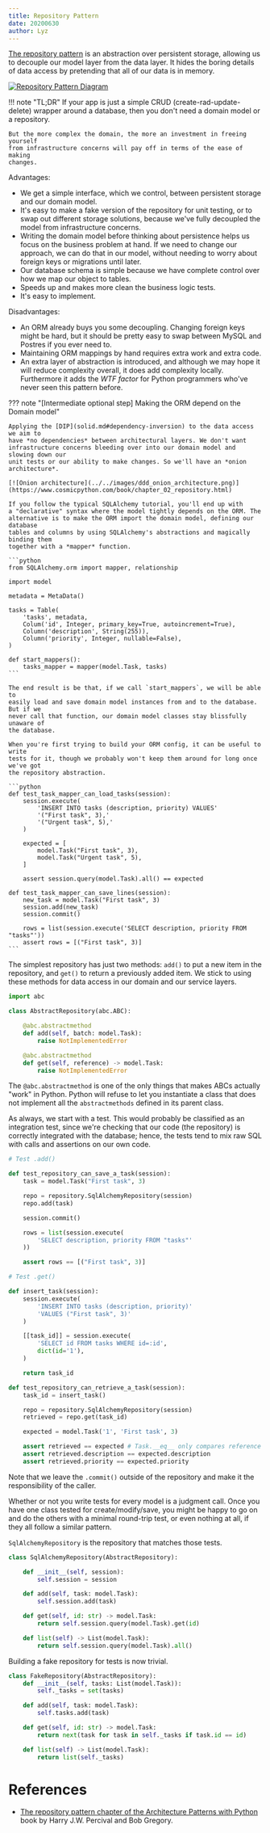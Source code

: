 ```yaml
---
title: Repository Pattern
date: 20200630
author: Lyz
---
```


[The repository
pattern](https://www.cosmicpython.com/book/chapter_02_repository.html) is an
abstraction over persistent storage, allowing us to decouple our model layer
from the data layer. It hides the boring details of data access by pretending
that all of our data is in memory.

[![Repository Pattern Diagram](../../images/ddd_repository_pattern.png)](https://www.cosmicpython.com/book/chapter_02_repository.html)

!!! note "TL;DR"
    If your app is just a simple CRUD (create-rad-update-delete) wrapper around
    a database, then you don't need a domain model or a repository.

    But the more complex the domain, the more an investment in freeing yourself
    from infrastructure concerns will pay off in terms of the ease of making
    changes.

Advantages:

* We get a simple interface, which we control, between persistent storage and
    our domain model.
* It's easy to make a fake version of the repository for unit testing, or to
    swap out different storage solutions, because we've fully decoupled the
    model from infrastructure concerns.
* Writing the domain model before thinking about persistence helps us focus on
    the business problem at hand. If we need to change our approach, we can do
    that in our model, without needing to worry about foreign keys or migrations
    until later.
* Our database schema is simple because we have complete control over how
    we map our object to tables.
* Speeds up and makes more clean the business logic tests.
* It's easy to implement.

Disadvantages:

* An ORM already buys you some decoupling. Changing foreign keys might be hard,
    but it should be pretty easy to swap between MySQL and Postres if you ever
    need to.
* Maintaining ORM mappings by hand requires extra work and extra code.
* An extra layer of abstraction is introduced, and although we may hope it will
    reduce complexity overall, it does add complexity locally. Furthermore it
    adds the *WTF factor* for Python programmers who've never seen this pattern
    before.

??? note "[Intermediate optional step] Making the ORM depend on the Domain model"

    Applying the [DIP](solid.md#dependency-inversion) to the data access we aim to
    have *no dependencies* between architectural layers. We don't want
    infrastructure concerns bleeding over into our domain model and slowing down our
    unit tests or our ability to make changes. So we'll have an *onion
    architecture*.

    [![Onion architecture](../../images/ddd_onion_architecture.png)](https://www.cosmicpython.com/book/chapter_02_repository.html)

    If you follow the typical SQLAlchemy tutorial, you'll end up with
    a "declarative" syntax where the model tightly depends on the ORM. The
    alternative is to make the ORM import the domain model, defining our database
    tables and columns by using SQLAlchemy's abstractions and magically binding them
    together with a *mapper* function.

    ```python
    from SQLAlchemy.orm import mapper, relationship

    import model

    metadata = MetaData()

    tasks = Table(
        'tasks', metadata,
        Colum('id', Integer, primary_key=True, autoincrement=True),
        Column('description', String(255)),
        Column('priority', Integer, nullable=False),
    )

    def start_mappers():
        tasks_mapper = mapper(model.Task, tasks)
    ```

    The end result is be that, if we call `start_mappers`, we will be able to
    easily load and save domain model instances from and to the database. But if we
    never call that function, our domain model classes stay blissfully unaware of
    the database.

    When you're first trying to build your ORM config, it can be useful to write
    tests for it, though we probably won't keep them around for long once we've got
    the repository abstraction.

    ```python
    def test_task_mapper_can_load_tasks(session):
        session.execute(
            'INSERT INTO tasks (description, priority) VALUES'
            '("First task", 3),'
            '("Urgent task", 5),'
        )

        expected = [
            model.Task("First task", 3),
            model.Task("Urgent task", 5),
        ]

        assert session.query(model.Task).all() == expected

    def test_task_mapper_can_save_lines(session):
        new_task = model.Task("First task", 3)
        session.add(new_task)
        session.commit()

        rows = list(session.execute('SELECT description, priority FROM "tasks"'))
        assert rows = [("First task", 3)]
    ```

The simplest repository has just two methods: `add()` to put a new item in the
repository, and `get()` to return a previously added item. We stick to using
these methods for data access in our domain and our service layers.

```python
import abc

class AbstractRepository(abc.ABC):

    @abc.abstractmethod
    def add(self, batch: model.Task):
        raise NotImplementedError

    @abc.abstractmethod
    def get(self, reference) -> model.Task:
        raise NotImplementedError
```

The `@abc.abstractmethod` is one of the only things that makes ABCs actually
"work" in Python. Python will refuse to let you instantiate a class that does
not implement all the `abstractmethods` defined in its parent class.

As always, we start with a test. This would probably be classified as an
integration test, since we're checking that our code (the repository) is
correctly integrated with the database; hence, the tests tend to mix raw SQL
with calls and assertions on our own code.

```python
# Test .add()

def test_repository_can_save_a_task(session):
    task = model.Task("First task", 3)

    repo = repository.SqlAlchemyRepository(session)
    repo.add(task)

    session.commit()

    rows = list(session.execute(
        'SELECT description, priority FROM "tasks"'
    ))

    assert rows == [("First task", 3)]

# Test .get()

def insert_task(session):
    session.execute(
        'INSERT INTO tasks (description, priority)'
        'VALUES ("First task", 3)'
    )

    [[task_id]] = session.execute(
        'SELECT id FROM tasks WHERE id=:id',
        dict(id='1'),
    )

    return task_id

def test_repository_can_retrieve_a_task(session):
    task_id = insert_task()

    repo = repository.SqlAlchemyRepository(session)
    retrieved = repo.get(task_id)

    expected = model.Task('1', 'First task', 3)

    assert retrieved == expected # Task.__eq__ only compares reference
    assert retrieved.description == expected.description
    assert retrieved.priority == expected.priority
```

Note that we leave the `.commit()` outside of the repository and make it the
responsibility of the caller.

Whether or not you write tests for every model is a judgment call. Once you have
one class tested for create/modify/save, you might be happy to go on and do
the others with a minimal round-trip test, or even nothing at all, if they all
follow a similar pattern.

`SqlAlchemyRepository` is the repository that matches those tests.

```python
class SqlAlchemyRepository(AbstractRepository):

    def __init__(self, session):
        self.session = session

    def add(self, task: model.Task):
        self.session.add(task)

    def get(self, id: str) -> model.Task:
        return self.session.query(model.Task).get(id)

    def list(self) -> List(model.Task):
        return self.session.query(model.Task).all()
```

Building a fake repository for tests is now trivial.

```python
class FakeRepository(AbstractRepository):
    def __init__(self, tasks: List(model.Task)):
        self._tasks = set(tasks)

    def add(self, task: model.Task):
        self.tasks.add(task)

    def get(self, id: str) -> model.Task:
        return next(task for task in self._tasks if task.id == id)

    def list(self) -> List(model.Task):
        return list(self._tasks)
```

# References

* [The repository pattern chapter of the Architecture Patterns with
    Python](https://www.cosmicpython.com/book/preface.html) book by
    Harry J.W. Percival and Bob Gregory.
